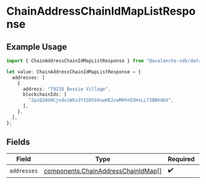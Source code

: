 # ChainAddressChainIdMapListResponse

## Example Usage

```typescript
import { ChainAddressChainIdMapListResponse } from "@avalanche-sdk/data/models/components";

let value: ChainAddressChainIdMapListResponse = {
  addresses: [
    {
      address: "79218 Bessie Village",
      blockchainIds: [
        "2piQ2AVHCjnduiWXsSY15DtbVuwHE2cwMHYnEXHsLL73BBkdbV",
      ],
    },
  ],
};
```

## Fields

| Field                                                                                    | Type                                                                                     | Required                                                                                 | Description                                                                              |
| ---------------------------------------------------------------------------------------- | ---------------------------------------------------------------------------------------- | ---------------------------------------------------------------------------------------- | ---------------------------------------------------------------------------------------- |
| `addresses`                                                                              | [components.ChainAddressChainIdMap](../../models/components/chainaddresschainidmap.md)[] | :heavy_check_mark:                                                                       | N/A                                                                                      |